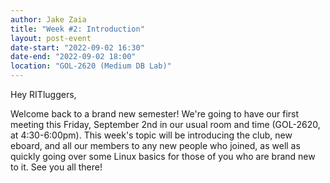 ```yaml
---
author: Jake Zaia
title: "Week #2: Introduction"
layout: post-event
date-start: "2022-09-02 16:30"
date-end: "2022-09-02 18:00"
location: "GOL-2620 (Medium DB Lab)"
---
```


Hey RITluggers,

Welcome back to a brand new semester! We're going to have our first meeting this Friday, September 2nd in our usual room and time (GOL-2620, at 4:30-6:00pm). This week's topic will be introducing the club, new eboard, and all our members to any new people who joined, as well as quickly going over some Linux basics for those of you who are brand new to it. See you all there!
